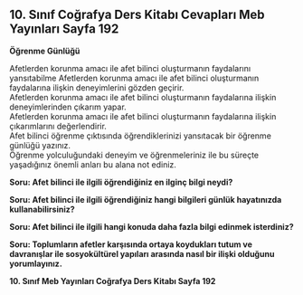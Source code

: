 ## 10. Sınıf Coğrafya Ders Kitabı Cevapları Meb Yayınları Sayfa 192

**Öğrenme Günlüğü**

Afetlerden korunma amacı ile afet bilinci oluşturmanın faydalarını yansıtabilme Afetlerden korunma amacı ile afet bilinci oluşturmanın faydalarına ilişkin deneyimlerini gözden geçirir.  
 Afetlerden korunma amacı ile afet bilinci oluşturmanın faydalarına ilişkin deneyimlerinden çıkarım yapar.  
 Afetlerden korunma amacı ile afet bilinci oluşturmanın faydalarına ilişkin çıkarımlarını değerlendirir.  
 Afet bilinci öğrenme çıktısında öğrendiklerinizi yansıtacak bir öğrenme günlüğü yazınız.  
 Öğrenme yolculuğundaki deneyim ve öğrenmeleriniz ile bu süreçte yaşadığınız önemli anları bu alana not ediniz.

**Soru: Afet bilinci ile ilgili öğrendiğiniz en ilginç bilgi neydi?**

**Soru: Afet bilinci ile ilgili öğrendiğiniz hangi bilgileri günlük hayatınızda kullanabilirsiniz?**

**Soru: Afet bilinci ile ilgili hangi konuda daha fazla bilgi edinmek isterdiniz?**

**Soru: Toplumların afetler karşısında ortaya koydukları tutum ve davranışlar ile sosyokültürel yapıları arasında nasıl bir ilişki olduğunu yorumlayınız.**

**10. Sınıf Meb Yayınları Coğrafya Ders Kitabı Sayfa 192**